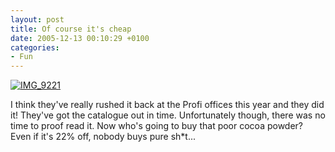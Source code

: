 ```yaml
---
layout: post
title: Of course it's cheap
date: 2005-12-13 00:10:29 +0100
categories:
- Fun
---
```

<a href="http://www.flickr.com/photos/janos/72959308/"><img src="http://static.flickr.com/20/72959308_aefb14263b.jpg" alt="IMG_9221" border="0" class="image" /></a>

I think they've really rushed it back at the Profi offices this year and they did it! They've got the catalogue out in time. Unfortunately though, there was no time to proof read it. Now who's going to buy that poor cocoa powder? Even if it's 22% off, nobody buys pure sh*t...
